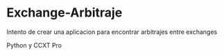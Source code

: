 # Exchange-Arbitraje

Intento de crear una aplicacion para encontrar arbitrajes entre exchanges

Python y CCXT Pro
